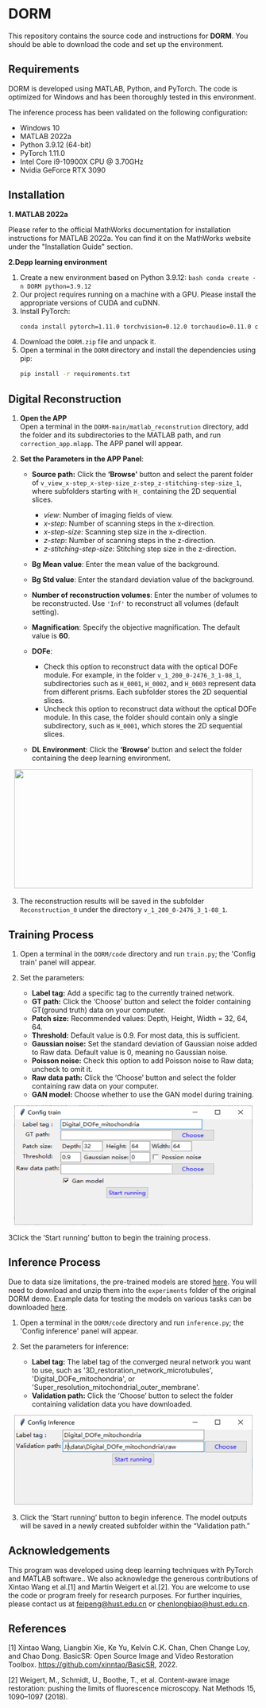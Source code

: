 # DORM

This repository contains the source code and instructions for **DORM**. You should be able to download the code and set up the environment.

## Requirements

DORM is developed using MATLAB, Python, and PyTorch. The code is optimized for Windows and has been thoroughly tested in this environment.

The inference process has been validated on the following configuration:

- Windows 10
- MATLAB 2022a
- Python 3.9.12 (64-bit)
- PyTorch 1.11.0
- Intel Core i9-10900X CPU @ 3.70GHz
- Nvidia GeForce RTX 3090

## Installation
   **1. MATLAB 2022a**

   Please refer to the official MathWorks documentation for installation instructions for MATLAB 2022a. You can find it on the MathWorks website under the "Installation Guide" section.

   **2.Depp learning environment**
   1. Create a new environment based on Python 3.9.12:
    ```bash
    conda create -n DORM python=3.9.12
    ```
   2. Our project requires running on a machine with a GPU. Please install the appropriate versions of CUDA and cuDNN.
   3. Install PyTorch:
       ```bash
       conda install pytorch=1.11.0 torchvision=0.12.0 torchaudio=0.11.0 cudatoolkit=11.3 -c pytorch
       ```
   4. Download the `DORM.zip` file and unpack it.
   5. Open a terminal in the `DORM` directory and install the dependencies using pip:
       ```bash
       pip install -r requirements.txt
       ```

## Digital Reconstruction

1. **Open the APP**  
   Open a terminal in the `DORM-main/matlab_reconstrution` directory, add the folder and its subdirectories to the MATLAB path, and run `correction_app.mlapp`. The APP panel will appear.

2. **Set the Parameters in the APP Panel**:  
   - **Source path:** Click the **‘Browse’** button and select the parent folder of `v_view_x-step_x-step-size_z-step_z-stitching-step-size_1`, where subfolders starting with `H_` containing the 2D sequential slices.
      - *view*: Number of imaging fields of view.  
      - *x-step*: Number of scanning steps in the x-direction.  
      - *x-step-size*: Scanning step size in the x-direction.  
      - *z-step*: Number of scanning steps in the z-direction.  
      - *z-stitching-step-size*: Stitching step size in the z-direction.  

    - **Bg Mean value**: Enter the mean value of the background.  

    - **Bg Std value**: Enter the standard deviation value of the background.  

    - **Number of reconstruction volumes**: Enter the number of volumes to be reconstructed. Use `'Inf'` to reconstruct all volumes (default setting).  

    - **Magnification**: Specify the objective magnification. The default value is **60**.  

    - **DOFe**:
      - Check this option to reconstruct data with the optical DOFe module. For example, in the folder `v_1_200_0-2476_3_1-08_1`, subdirectories such as `H_0001`, `H_0002`, and `H_0003` represent data from different prisms. Each subfolder stores the 2D sequential slices.  
      - Uncheck this option to reconstruct data without the optical DOFe module. In this case, the folder should contain only a single subdirectory, such as `H_0001`, which stores the 2D sequential slices.  

   - **DL Environment**: Click the **‘Browse’** button and select the folder containing the deep learning environment.


<div align="center">
<img width="480" height="240" src="G:\test_re\20241214_60X_cox\ds_for_up_load\v_1_200_0-2476_3_1-08_1\Reconstruction_0/Config_reconstruction.png"/>
</div>

3. The reconstruction results will be saved in the subfolder `Reconstruction_0` under the directory `v_1_200_0-2476_3_1-08_1`.

## Training Process

1. Open a terminal in the `DORM/code` directory and run `train.py`; the 'Config train' panel will appear.

2. Set the parameters:

    - **Label tag:** Add a specific tag to the currently trained network.
    - **GT path:** Click the ‘Choose’ button and select the folder containing GT(ground truth) data on your computer.
    - **Patch size:** Recommended values: Depth, Height, Width = 32, 64, 64.
    - **Threshold:** Default value is 0.9. For most data, this is sufficient.
    - **Gaussian noise:** Set the standard deviation of Gaussian noise added to Raw data. Default value is 0, meaning no Gaussian noise.
    - **Poisson noise:** Check this option to add Poisson noise to Raw data; uncheck to omit it.
    - **Raw data path:** Click the ‘Choose’ button and select the folder containing raw data on your computer.
    - **GAN model:** Choose whether to use the GAN model during training.

<div align="center">
<img width="480" height="240" src="/fig/Config_train.png"/>
</div>

3Click the ‘Start running’ button to begin the training process.

## Inference Process

Due to data size limitations, the pre-trained models are stored [here](https://drive.google.com/file/d/1uLWXmoXxNQB0pUhR1EgzYKN73NxkLBjF/view?usp=sharing). You will need to download and unzip them into the `experiments` folder of the original DORM demo. Example data for testing the models on various tasks can be downloaded [here](https://drive.google.com/file/d/1KB_5EG15eez21LWcLthrCd9kRsTN5_a0/view?usp=sharing).


1. Open a terminal in the `DORM/code` directory and run `inference.py`; the 'Config inference' panel will appear.

2. Set the parameters for inference:

    - **Label tag:** The label tag of the converged neural network you want to use, such as '3D_restoration_network_microtubules', 'Digital_DOFe_mitochondria', or 'Super_resolution_mitochondrial_outer_membrane'.
    - **Validation path:** Click the ‘Choose’ button to select the folder containing validation data you have downloaded.

<div align="center">
<img width="480" height="180" src="/fig/Config_inference.png"/>
</div>

3. Click the ‘Start running’ button to begin inference. The model outputs will be saved in a newly created subfolder within the “Validation path.”

## Acknowledgements

This program was developed using deep learning techniques with PyTorch and MATLAB software.. We also acknowledge the generous contributions of Xintao Wang et al.[1] and Martin Weigert et al.[2]. You are welcome to use the code or program freely for research purposes. For further inquiries, please contact us at feipeng@hust.edu.cn or chenlongbiao@hust.edu.cn.

## References

[1] Xintao Wang, Liangbin Xie, Ke Yu, Kelvin C.K. Chan, Chen Change Loy, and Chao Dong. BasicSR: Open Source Image and Video Restoration Toolbox. https://github.com/xinntao/BasicSR, 2022.

[2] Weigert, M., Schmidt, U., Boothe, T., et al. Content-aware image restoration: pushing the limits of fluorescence microscopy. Nat Methods 15, 1090–1097 (2018).
